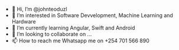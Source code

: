 - 👋 Hi, I’m @johnteoduzl
- 👀 I’m interested in Software Devvelopment, Machine Learning and Hardware
- 🌱 I’m currently learning Angular, Swift and Android
- 💞️ I’m looking to collaborate on ...
- 📫 How to reach me Whatsapp me on +254 701 566 890

<!---
johnteoduzl/johnteoduzl is a ✨ special ✨ repository because its `README.md` (this file) appears on your GitHub profile.
You can click the Preview link to take a look at your changes.
--->
